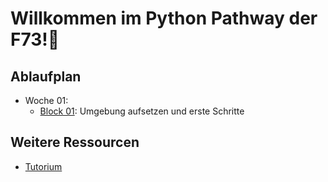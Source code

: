 # Willkommen im Python Pathway der F73!🚀

## Ablaufplan
* Woche 01: 
    * [Block 01](Vorlesung/Block01/README.md): Umgebung aufsetzen und erste Schritte

## Weitere  Ressourcen
* [Tutorium](Tutorium/README.md)

<!-- B01 [75S]
1 2 3 4 5 7 8 9 10 11 [S65]  57 67 68 70 71 [+10S]   
Intro, Installation der Software + REPL 
Python #1  -->
<!-- B02 [75S]
6 12 (nur Listen), 13 14 15 16 17 31 
38 39 41 79  
VCS: GIT und Bitbucket 
Python #2 
-->
<!-- B03 [20S]
18 21   Python #3 
GIT
-->
<!-- B04 [70S]  List,Tuple
12 19 20 21 22 24 36 40   Python #4 
Markdown 
 -->


<!-- Python PPT
Grundlagen
Funktionen
(Laufzeitmodell)
Datenverarbeitung
Module
OOP
 -->
